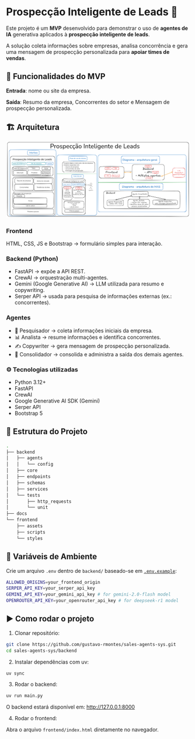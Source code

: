 # Prospecção Inteligente de Leads 🚀
Este projeto é um **MVP** desenvolvido para demonstrar o uso de **agentes de IA** generativa aplicados à **prospecção inteligente de leads**.

A solução coleta informações sobre empresas, analisa concorrência e gera uma mensagem de prospecção personalizada para **apoiar times de vendas**.

## 📌 Funcionalidades do MVP
**Entrada**: nome ou site da empresa.

**Saída**: Resumo da empresa, Concorrentes do setor e Mensagem de prospecção personalizada.

## 🏗️ Arquitetura
![Imagem da arquitetura simplificada do sistema](docs/inteligent_prospects_architecture.png)

### Frontend
HTML, CSS, JS e Bootstrap → formulário simples para interação.

### Backend (Python)
- FastAPI → expõe a API REST.
- CrewAI → orquestração multi-agentes.
- Gemini (Google Generative AI) → LLM utilizada para resumo e copywriting.
- Serper API → usada para pesquisa de informações externas (ex.: concorrentes).

### Agentes
- 🔎 Pesquisador → coleta informações iniciais da empresa.
- 📊 Analista → resume informações e identifica concorrentes.
- ✍️ Copywriter → gera mensagem de prospecção personalizada.
- 🎯 Consolidador → consolida e administra a saída dos demais agentes.

### ⚙️ Tecnologias utilizadas
- Python 3.12+
- FastAPI
- CrewAI
- Google Generative AI SDK (Gemini)
- Serper API
- Bootstrap 5

## 📂 Estrutura do Projeto
``` bash
.
├── backend
│   ├── agents
│   │   └── config
│   ├── core
│   ├── endpoints
│   ├── schemas
│   ├── services
│   └── tests
│       ├── http_requests
│       └── unit
├── docs
└── frontend
    ├── assets
    ├── scripts
    └── styles
```

## 🔑 Variáveis de Ambiente
Crie um arquivo `.env` dentro de `backend/` baseado-se em [`.env.example`](backend/.env.example):
``` bash
ALLOWED_ORIGINS=your_frontend_origin
SERPER_API_KEY=your_serper_api_key
GEMINI_API_KEY=your_gemini_api_key # for gemini-2.0-flash model
OPENROUTER_API_KEY=your_openrouter_api_key # for deepseek-r1 model
```

## ▶️ Como rodar o projeto
1. Clonar repositório:
``` bash
git clone https://github.com/gustavo-rmontes/sales-agents-sys.git
cd sales-agents-sys/backend
```

2. Instalar dependências com uv:
``` bash
uv sync
```

3. Rodar o backend:
``` bash
uv run main.py
```

O backend estará disponível em: http://127.0.0.1:8000

4. Rodar o frontend:

Abra o arquivo `frontend/index.html` diretamente no navegador.